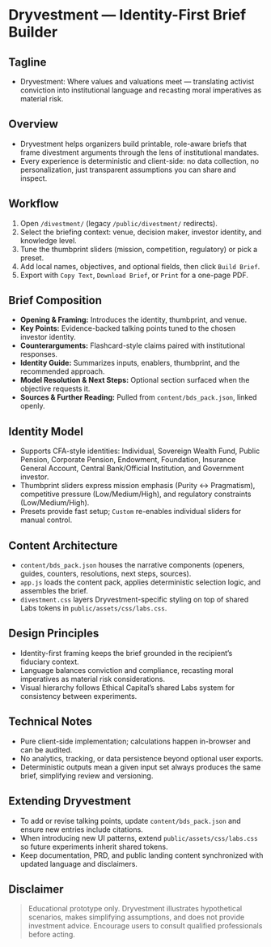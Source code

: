 Dryvestment — Identity-First Brief Builder
=========================================

Tagline
-------

- Dryvestment: Where values and valuations meet — translating activist conviction into institutional language and recasting moral imperatives as material risk.

Overview
--------

- Dryvestment helps organizers build printable, role-aware briefs that frame divestment arguments through the lens of institutional mandates.
- Every experience is deterministic and client-side: no data collection, no personalization, just transparent assumptions you can share and inspect.

Workflow
--------

1. Open `/divestment/` (legacy `/public/divestment/` redirects).
2. Select the briefing context: venue, decision maker, investor identity, and knowledge level.
3. Tune the thumbprint sliders (mission, competition, regulatory) or pick a preset.
4. Add local names, objectives, and optional fields, then click `Build Brief`.
5. Export with `Copy Text`, `Download Brief`, or `Print` for a one-page PDF.

Brief Composition
-----------------

- **Opening & Framing:** Introduces the identity, thumbprint, and venue.
- **Key Points:** Evidence-backed talking points tuned to the chosen investor identity.
- **Counterarguments:** Flashcard-style claims paired with institutional responses.
- **Identity Guide:** Summarizes inputs, enablers, thumbprint, and the recommended approach.
- **Model Resolution & Next Steps:** Optional section surfaced when the objective requests it.
- **Sources & Further Reading:** Pulled from `content/bds_pack.json`, linked openly.

Identity Model
--------------

- Supports CFA-style identities: Individual, Sovereign Wealth Fund, Public Pension, Corporate Pension, Endowment, Foundation, Insurance General Account, Central Bank/Official Institution, and Government investor.
- Thumbprint sliders express mission emphasis (Purity ↔ Pragmatism), competitive pressure (Low/Medium/High), and regulatory constraints (Low/Medium/High).
- Presets provide fast setup; `Custom` re-enables individual sliders for manual control.

Content Architecture
--------------------

- `content/bds_pack.json` houses the narrative components (openers, guides, counters, resolutions, next steps, sources).
- `app.js` loads the content pack, applies deterministic selection logic, and assembles the brief.
- `divestment.css` layers Dryvestment-specific styling on top of shared Labs tokens in `public/assets/css/labs.css`.

Design Principles
-----------------

- Identity-first framing keeps the brief grounded in the recipient’s fiduciary context.
- Language balances conviction and compliance, recasting moral imperatives as material risk considerations.
- Visual hierarchy follows Ethical Capital’s shared Labs system for consistency between experiments.

Technical Notes
---------------

- Pure client-side implementation; calculations happen in-browser and can be audited.
- No analytics, tracking, or data persistence beyond optional user exports.
- Deterministic outputs mean a given input set always produces the same brief, simplifying review and versioning.

Extending Dryvestment
---------------------

- To add or revise talking points, update `content/bds_pack.json` and ensure new entries include citations.
- When introducing new UI patterns, extend `public/assets/css/labs.css` so future experiments inherit shared tokens.
- Keep documentation, PRD, and public landing content synchronized with updated language and disclaimers.

Disclaimer
----------

> Educational prototype only. Dryvestment illustrates hypothetical scenarios, makes simplifying assumptions, and does not provide investment advice. Encourage users to consult qualified professionals before acting.
